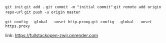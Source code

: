 `git init`
`git add .`
`git commit -m "initial commit"`
`git remote add origin repo-url`
`git push -u origin master`

`git config --global --unset http.proxy`
`git config --global --unset https.proxy`

link: https://fullstackopen-zwjr.onrender.com